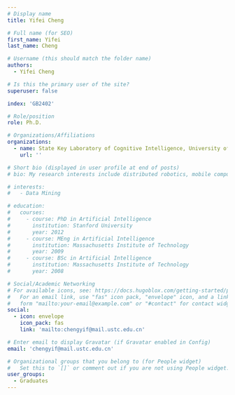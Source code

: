 ```yaml
---
# Display name
title: Yifei Cheng

# Full name (for SEO)
first_name: Yifei
last_name: Cheng

# Username (this should match the folder name)
authors:
  - Yifei Cheng

# Is this the primary user of the site?
superuser: false

index: 'GB2402'

# Role/position
role: Ph.D.

# Organizations/Affiliations
organizations:
  - name: State Key Laboratory of Cognitive Intelligence, University of Science and Technology of China
    url: ''

# Short bio (displayed in user profile at end of posts)
# bio: My research interests include distributed robotics, mobile computing and programmable matter.

# interests:
#   - Data Mining

# education:
#   courses:
#     - course: PhD in Artificial Intelligence
#       institution: Stanford University
#       year: 2012
#     - course: MEng in Artificial Intelligence
#       institution: Massachusetts Institute of Technology
#       year: 2009
#     - course: BSc in Artificial Intelligence
#       institution: Massachusetts Institute of Technology
#       year: 2008

# Social/Academic Networking
# For available icons, see: https://docs.hugoblox.com/getting-started/page-builder/#icons
#   For an email link, use "fas" icon pack, "envelope" icon, and a link in the
#   form "mailto:your-email@example.com" or "#contact" for contact widget.
social:
  - icon: envelope
    icon_pack: fas
    link: 'mailto:chengyif@mail.ustc.edu.cn'

# Enter email to display Gravatar (if Gravatar enabled in Config)
email: 'chengyif@mail.ustc.edu.cn'

# Organizational groups that you belong to (for People widget)
#   Set this to `[]` or comment out if you are not using People widget.
user_groups:
  - Graduates
---
```


